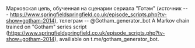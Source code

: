 Марковская цепь, обученная на сценарии сериала "Готэм" (источник --- https://www.springfieldspringfield.co.uk/episode_scripts.php?tv-show=gotham-2014), телеграм -- @Gotham_generator_bot
A Markov chain trained on "Gotham" series script (https://www.springfieldspringfield.co.uk/episode_scripts.php?tv-show=gotham-2014), availiable on t.me/gotham_generator_bot.
